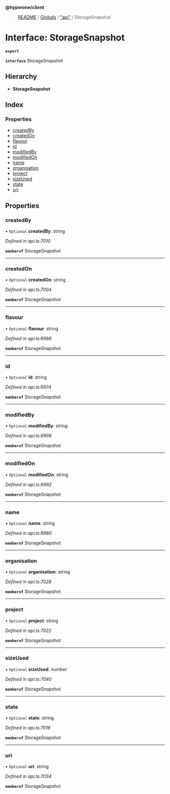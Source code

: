 **@hyperone/client**

> [README](../README.md) / [Globals](../globals.md) / ["api"](../modules/_api_.md) / StorageSnapshot

# Interface: StorageSnapshot

**`export`** 

**`interface`** StorageSnapshot

## Hierarchy

* **StorageSnapshot**

## Index

### Properties

* [createdBy](_api_.storagesnapshot.md#createdby)
* [createdOn](_api_.storagesnapshot.md#createdon)
* [flavour](_api_.storagesnapshot.md#flavour)
* [id](_api_.storagesnapshot.md#id)
* [modifiedBy](_api_.storagesnapshot.md#modifiedby)
* [modifiedOn](_api_.storagesnapshot.md#modifiedon)
* [name](_api_.storagesnapshot.md#name)
* [organisation](_api_.storagesnapshot.md#organisation)
* [project](_api_.storagesnapshot.md#project)
* [sizeUsed](_api_.storagesnapshot.md#sizeused)
* [state](_api_.storagesnapshot.md#state)
* [uri](_api_.storagesnapshot.md#uri)

## Properties

### createdBy

• `Optional` **createdBy**: string

*Defined in api.ts:7010*

**`memberof`** StorageSnapshot

___

### createdOn

• `Optional` **createdOn**: string

*Defined in api.ts:7004*

**`memberof`** StorageSnapshot

___

### flavour

• `Optional` **flavour**: string

*Defined in api.ts:6986*

**`memberof`** StorageSnapshot

___

### id

• `Optional` **id**: string

*Defined in api.ts:6974*

**`memberof`** StorageSnapshot

___

### modifiedBy

• `Optional` **modifiedBy**: string

*Defined in api.ts:6998*

**`memberof`** StorageSnapshot

___

### modifiedOn

• `Optional` **modifiedOn**: string

*Defined in api.ts:6992*

**`memberof`** StorageSnapshot

___

### name

• `Optional` **name**: string

*Defined in api.ts:6980*

**`memberof`** StorageSnapshot

___

### organisation

• `Optional` **organisation**: string

*Defined in api.ts:7028*

**`memberof`** StorageSnapshot

___

### project

• `Optional` **project**: string

*Defined in api.ts:7022*

**`memberof`** StorageSnapshot

___

### sizeUsed

• `Optional` **sizeUsed**: number

*Defined in api.ts:7040*

**`memberof`** StorageSnapshot

___

### state

• `Optional` **state**: string

*Defined in api.ts:7016*

**`memberof`** StorageSnapshot

___

### uri

• `Optional` **uri**: string

*Defined in api.ts:7034*

**`memberof`** StorageSnapshot
